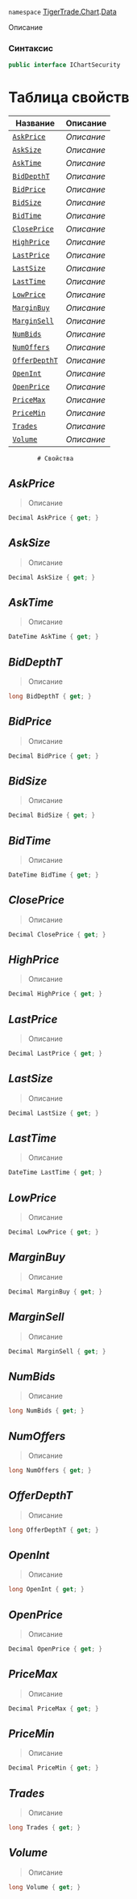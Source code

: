 
`namespace` [TigerTrade.Chart](../../TigerTrade.Chart.md).[Data](../../TigerTrade.Chart/Data.md)


Описание

### Синтаксис
```csharp
public interface IChartSecurity
```


# Таблица свойств
| Название | Описание |
| --- | --- |
| [`AskPrice`](./IChartSecurity.cs/Свойства/AskPrice.md) | *Описание* |
| [`AskSize`](./IChartSecurity.cs/Свойства/AskSize.md) | *Описание* |
| [`AskTime`](./IChartSecurity.cs/Свойства/AskTime.md) | *Описание* |
| [`BidDepthT`](./IChartSecurity.cs/Свойства/BidDepthT.md) | *Описание* |
| [`BidPrice`](./IChartSecurity.cs/Свойства/BidPrice.md) | *Описание* |
| [`BidSize`](./IChartSecurity.cs/Свойства/BidSize.md) | *Описание* |
| [`BidTime`](./IChartSecurity.cs/Свойства/BidTime.md) | *Описание* |
| [`ClosePrice`](./IChartSecurity.cs/Свойства/ClosePrice.md) | *Описание* |
| [`HighPrice`](./IChartSecurity.cs/Свойства/HighPrice.md) | *Описание* |
| [`LastPrice`](./IChartSecurity.cs/Свойства/LastPrice.md) | *Описание* |
| [`LastSize`](./IChartSecurity.cs/Свойства/LastSize.md) | *Описание* |
| [`LastTime`](./IChartSecurity.cs/Свойства/LastTime.md) | *Описание* |
| [`LowPrice`](./IChartSecurity.cs/Свойства/LowPrice.md) | *Описание* |
| [`MarginBuy`](./IChartSecurity.cs/Свойства/MarginBuy.md) | *Описание* |
| [`MarginSell`](./IChartSecurity.cs/Свойства/MarginSell.md) | *Описание* |
| [`NumBids`](./IChartSecurity.cs/Свойства/NumBids.md) | *Описание* |
| [`NumOffers`](./IChartSecurity.cs/Свойства/NumOffers.md) | *Описание* |
| [`OfferDepthT`](./IChartSecurity.cs/Свойства/OfferDepthT.md) | *Описание* |
| [`OpenInt`](./IChartSecurity.cs/Свойства/OpenInt.md) | *Описание* |
| [`OpenPrice`](./IChartSecurity.cs/Свойства/OpenPrice.md) | *Описание* |
| [`PriceMax`](./IChartSecurity.cs/Свойства/PriceMax.md) | *Описание* |
| [`PriceMin`](./IChartSecurity.cs/Свойства/PriceMin.md) | *Описание* |
| [`Trades`](./IChartSecurity.cs/Свойства/Trades.md) | *Описание* |
| [`Volume`](./IChartSecurity.cs/Свойства/Volume.md) | *Описание* |




            # Свойства

## *AskPrice*
> Описание

```csharp
Decimal AskPrice { get; }
```

## *AskSize*
> Описание

```csharp
Decimal AskSize { get; }
```

## *AskTime*
> Описание

```csharp
DateTime AskTime { get; }
```

## *BidDepthT*
> Описание

```csharp
long BidDepthT { get; }
```

## *BidPrice*
> Описание

```csharp
Decimal BidPrice { get; }
```

## *BidSize*
> Описание

```csharp
Decimal BidSize { get; }
```

## *BidTime*
> Описание

```csharp
DateTime BidTime { get; }
```

## *ClosePrice*
> Описание

```csharp
Decimal ClosePrice { get; }
```

## *HighPrice*
> Описание

```csharp
Decimal HighPrice { get; }
```

## *LastPrice*
> Описание

```csharp
Decimal LastPrice { get; }
```

## *LastSize*
> Описание

```csharp
Decimal LastSize { get; }
```

## *LastTime*
> Описание

```csharp
DateTime LastTime { get; }
```

## *LowPrice*
> Описание

```csharp
Decimal LowPrice { get; }
```

## *MarginBuy*
> Описание

```csharp
Decimal MarginBuy { get; }
```

## *MarginSell*
> Описание

```csharp
Decimal MarginSell { get; }
```

## *NumBids*
> Описание

```csharp
long NumBids { get; }
```

## *NumOffers*
> Описание

```csharp
long NumOffers { get; }
```

## *OfferDepthT*
> Описание

```csharp
long OfferDepthT { get; }
```

## *OpenInt*
> Описание

```csharp
long OpenInt { get; }
```

## *OpenPrice*
> Описание

```csharp
Decimal OpenPrice { get; }
```

## *PriceMax*
> Описание

```csharp
Decimal PriceMax { get; }
```

## *PriceMin*
> Описание

```csharp
Decimal PriceMin { get; }
```

## *Trades*
> Описание

```csharp
long Trades { get; }
```

## *Volume*
> Описание

```csharp
long Volume { get; }
```

